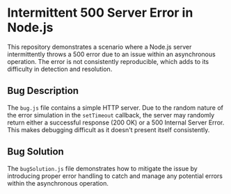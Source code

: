 # Intermittent 500 Server Error in Node.js

This repository demonstrates a scenario where a Node.js server intermittently throws a 500 error due to an issue within an asynchronous operation. The error is not consistently reproducible, which adds to its difficulty in detection and resolution.

## Bug Description
The `bug.js` file contains a simple HTTP server.  Due to the random nature of the error simulation in the `setTimeout` callback, the server may randomly return either a successful response (200 OK) or a 500 Internal Server Error. This makes debugging difficult as it doesn't present itself consistently.

## Bug Solution
The `bugSolution.js` file demonstrates how to mitigate the issue by introducing proper error handling to catch and manage any potential errors within the asynchronous operation.